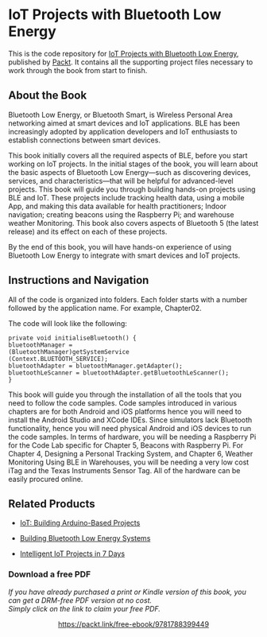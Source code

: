 # IoT Projects with Bluetooth Low Energy
This is the code repository for [IoT Projects with Bluetooth Low Energy](https://www.packtpub.com/hardware-and-creative/iot-projects-bluetooth-low-energy?utm_source=github&utm_medium=repository&utm_campaign=9781788399449), published by [Packt](https://www.packtpub.com/?utm_source=github). It contains all the supporting project files necessary to work through the book from start to finish.
## About the Book
Bluetooth Low Energy, or Bluetooth Smart, is Wireless Personal Area networking aimed at smart devices and IoT applications. BLE has been increasingly adopted by application developers and IoT enthusiasts to establish connections between smart devices.

This book initially covers all the required aspects of BLE, before you start working on IoT projects. In the initial stages of the book, you will learn about the basic aspects of Bluetooth Low Energy—such as discovering devices, services, and characteristics—that will be helpful for advanced-level projects. This book will guide you through building hands-on projects using BLE and IoT. These projects include tracking health data, using a mobile App, and making this data available for health practitioners; Indoor navigation; creating beacons using the Raspberry Pi; and warehouse weather Monitoring. This book also covers aspects of Bluetooth 5 (the latest release) and its effect on each of these projects.

By the end of this book, you will have hands-on experience of using Bluetooth Low Energy to integrate with smart devices and IoT projects.

## Instructions and Navigation
All of the code is organized into folders. Each folder starts with a number followed by the application name. For example, Chapter02.



The code will look like the following:
```
private void initialiseBluetooth() {
bluetoothManager =
(BluetoothManager)getSystemService
(Context.BLUETOOTH_SERVICE);
bluetoothAdapter = bluetoothManager.getAdapter();
bluetoothLeScanner = bluetoothAdapter.getBluetoothLeScanner();
}
```

This book will guide you through the installation of all the tools that you need to follow the
code samples. Code samples introduced in various chapters are for both Android and iOS
platforms hence you will need to install the Android Studio and XCode IDEs. Since
simulators lack Bluetooth functionality, hence you will need physical Android and iOS
devices to run the code samples. In terms of hardware, you will be needing a Raspberry Pi
for the Code Lab specific for Chapter 5, Beacons with Raspberry Pi. For Chapter 4, Designing
a Personal Tracking System, and Chapter 6, Weather Monitoring Using BLE in Warehouses, you
will be needing a very low cost iTag and the Texas Instruments Sensor Tag. All of the
hardware can be easily procured online.

## Related Products
* [IoT: Building Arduino-Based Projects](https://www.packtpub.com/hardware-and-creative/iot-building-arduino-based-projects?utm_source=github&utm_medium=repository&utm_campaign=9781787120631)

* [Building Bluetooth Low Energy Systems](https://www.packtpub.com/hardware-and-creative/building-bluetooth-low-energy-systems?utm_source=github&utm_medium=repository&utm_campaign=9781786461087)

* [Intelligent IoT Projects in 7 Days](https://www.packtpub.com/hardware-and-creative/intelligent-iot-projects-7-days?utm_source=github&utm_medium=repository&utm_campaign=9781787286429)

### Download a free PDF

 <i>If you have already purchased a print or Kindle version of this book, you can get a DRM-free PDF version at no cost.<br>Simply click on the link to claim your free PDF.</i>
<p align="center"> <a href="https://packt.link/free-ebook/9781788399449">https://packt.link/free-ebook/9781788399449 </a> </p>